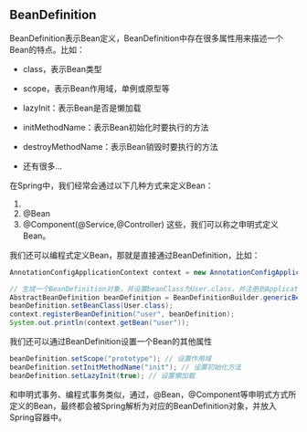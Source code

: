 

## BeanDefinition



BeanDefinition表示Bean定义，BeanDefinition中存在很多属性用来描述一个Bean的特点。比如：

- class，表示Bean类型

- scope，表示Bean作用域，单例或原型等

- lazyInit：表示Bean是否是懒加载

- initMethodName：表示Bean初始化时要执行的方法

- destroyMethodName：表示Bean销毁时要执行的方法

- 还有很多...

在Spring中，我们经常会通过以下几种方式来定义Bean：
1. <bean/>
2. @Bean
3. @Component(@Service,@Controller)
这些，我们可以称之申明式定义Bean。

我们还可以编程式定义Bean，那就是直接通过BeanDefinition，比如：



```java
AnnotationConfigApplicationContext context = new AnnotationConfigApplicationContext(AppConfig.class);

// 生成一个BeanDefinition对象，并设置beanClass为User.class，并注册到ApplicationContext中
AbstractBeanDefinition beanDefinition = BeanDefinitionBuilder.genericBeanDefinition().getBeanDefinition();
beanDefinition.setBeanClass(User.class);
context.registerBeanDefinition("user", beanDefinition);
System.out.println(context.getBean("user"));
```
我们还可以通过BeanDefinition设置一个Bean的其他属性
```java
beanDefinition.setScope("prototype"); // 设置作用域
beanDefinition.setInitMethodName("init"); // 设置初始化方法
beanDefinition.setLazyInit(true); // 设置懒加载
```

和申明式事务、编程式事务类似，通过<bean/>，@Bean，@Component等申明式方式所定义的Bean，最终都会被Spring解析为对应的BeanDefinition对象，并放入Spring容器中。

  

